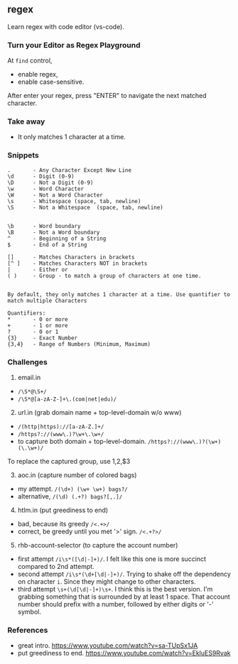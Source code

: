 ## regex
Learn regex with code editor (vs-code). 

### Turn your Editor as Regex Playground

At `find` control,
- enable regex,
- enable case-sensitive.

After enter your regex, press "ENTER" to navigate the next matched character.


### Take away

- It only matches 1 character at a time.



### Snippets

```
.       - Any Character Except New Line
\d      - Digit (0-9)
\D      - Not a Digit (0-9)
\w      - Word Character
\W      - Not a Word Character 
\s      - Whitespace (space, tab, newline)
\S      - Not a Whitespace  (space, tab, newline)


\b      - Word boundary
\B      - Not a Word boundary
^       - Beginning of a String 
$       - End of a String

[]      - Matches Characters in brackets
[^ ]    - Matches Characters NOT in brackets
|       - Either or 
( )     - Group - to match a group of characters at one time.


By default, they only matches 1 character at a time. Use quantifier to match multiple Characters

Quantifiers:
*       - 0 or more
+       - 1 or more
?       - 0 or 1
{3}     - Exact Number 
{3,4}   - Range of Numbers (Minimum, Maximum)
```

### Challenges

1. email.in

- `/\S*@\S+/`
- `/\S*@[a-zA-Z-]+\.(com|net|edu)/`

2. url.in (grab domain name  + top-level-domain w/o www)

- `/(http|https)://[a-zA-Z.]+/`
- `/https?://(www\.)?\w+\.\w+/`
- to capture both domain + top-level-domain. `/https?://(www\.)?(\w+)(\.\w+)/`

To replace the captured group, use $1,$2,$3

3. aoc.in  (capture number of colored bags)

- my attempt. `/(\d+) (\w+ \w+) bags?/`
- alternative, `/(\d) (.+?) bags?[,.]/`


4. htlm.in (put greediness to end)

- bad, because its greedy `/<.+>/`
- correct, be greedy until you met '>' sign. `/<.+?>/`

5. rhb-account-selector (to capture the account number)

- first attempt `/i\s*([\d|-]+)/`. I felt like this one is more succinct compared to 2nd attempt.
- second attempt `/i\s*(\d+[\d|-]+)/`. Trying to shake off the dependency on character `i`. Since they might change to other characters.
- third attempt `\s+(\d[\d|-]+)\s+`. I think this is the best version. I'm grabbing something that is surrounded by at least 1 space. That account number should prefix with a number, followed by either digits or '-' symbol.


### References 

- great intro. https://www.youtube.com/watch?v=sa-TUpSx1JA
- put greediness to end. https://www.youtube.com/watch?v=EkluES9Rvak
